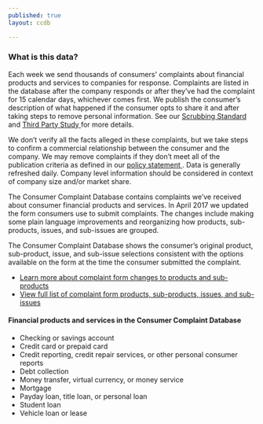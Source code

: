 ```yaml
---
published: true
layout: ccdb

---
```


### What is this data?

Each week we send thousands of consumers' complaints about financial products and services to companies for response. Complaints are listed in the database after the company responds or after they’ve had the complaint for 15 calendar days, whichever comes first. We publish the consumer’s description of what happened if the consumer opts to share it and after taking steps to remove personal information. See our
<a class="icon-link icon-link__pdf icon-link__no-wrap" href="http://files.consumerfinance.gov/a/assets/201503_cfpb_Narrative-Scrubbing-Standard.pdf">
    <span class="icon-link_text">Scrubbing Standard</span>
</a> and
<a class="icon-link icon-link__pdf icon-link__no-wrap" href="http://files.consumerfinance.gov/f/201509_cfpb_evaluation-of-narrative-scrubbing-standard-and-process.pdf">
    <span class="icon-link_text">Third Party Study</span>
</a> for more details.

We don’t verify all the facts alleged in these complaints, but we take steps to confirm a commercial relationship between the consumer and the company. We may remove complaints if they don’t meet all of the publication criteria as defined in our
<a class="icon-link icon-link__pdf icon-link__no-wrap" href="http://files.consumerfinance.gov/f/201303_cfpb_Final-Policy-Statement-Disclosure-of-Consumer-Complaint-Data.pdf">
    <span class="icon-link_text">policy statement</span>
</a>. Data is generally refreshed daily. Company level information should be considered in context of company size and/or market share.

The Consumer Complaint Database contains complaints we’ve received about consumer financial products and services. In April 2017 we updated the form consumers use to submit complaints. The changes include making some plain language improvements and reorganizing how products, sub-products, issues, and sub-issues are grouped.

The Consumer Complaint Database shows the consumer’s original product, sub-product, issue, and sub-issue selections consistent with the options available on the form at the time the consumer submitted the complaint.

<ul class="list list__links">
  <li class="list_item">
    <a class="icon-link icon-link__pdf icon-link__no-wrap" href="http://files.consumerfinance.gov/f/documents/201704_cfpb_Summary_of_Product_and_Sub-product_Changes.pdf">
      <span class="icon-link_text">Learn more about complaint form changes to products and sub-products</span>
    </a>
  </li>
  <li class="list_item">
    <a class="icon-link icon-link__pdf icon-link__no-wrap" href="http://files.consumerfinance.gov/f/documents/201704_cfpb_Consumer_Complaint_Form_Product_and_Issue_Options.pdf">
      <span class="icon-link_text">View full list of complaint form products, sub-products, issues, and sub-issues</span>
    </a>
  </li>
</ul>

#### Financial products and services in the Consumer Complaint Database

- Checking or savings account
- Credit card or prepaid card
- Credit reporting, credit repair services, or other personal consumer reports
- Debt collection
- Money transfer, virtual currency, or money service
- Mortgage
- Payday loan, title loan, or personal loan
- Student loan
- Vehicle loan or lease

<body id="overview"></body>
